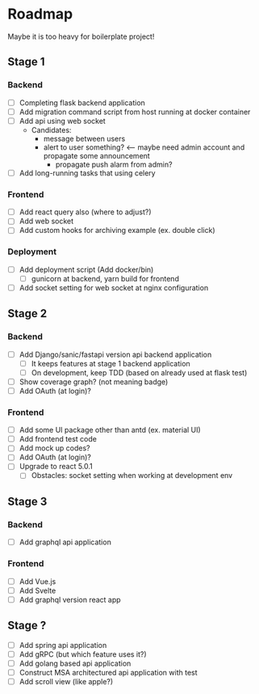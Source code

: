# Roadmap
Maybe it is too heavy for boilerplate project!

## Stage 1

### Backend
* [ ] Completing flask backend application
* [ ] Add migration command script from host running at docker container
* [ ] Add api using web socket
  * Candidates:
    * message between users
    * alert to user something? <-- maybe need admin account and propagate some announcement
      * propagate push alarm from admin?
* [ ] Add long-running tasks that using celery

### Frontend
* [ ] Add react query also (where to adjust?)
* [ ] Add web socket
* [ ] Add custom hooks for archiving example (ex. double click)

### Deployment
* [ ] Add deployment script (Add docker/bin)
  * [ ] gunicorn at backend, yarn build for frontend
* [ ] Add socket setting for web socket at nginx configuration

## Stage 2

### Backend
* [ ] Add Django/sanic/fastapi version api backend application
  * [ ] It keeps features at stage 1 backend application
  * [ ] On development, keep TDD (based on already used at flask test)
* [ ] Show coverage graph? (not meaning badge)
* [ ] Add OAuth (at login)?

### Frontend
* [ ] Add some UI package other than antd (ex. material UI)
* [ ] Add frontend test code
* [ ] Add mock up codes?
* [ ] Add OAuth (at login)?
* [ ] Upgrade to react 5.0.1
  * [ ] Obstacles: socket setting when working at development env

## Stage 3

### Backend
* [ ] Add graphql api application

### Frontend
* [ ] Add Vue.js
* [ ] Add Svelte
* [ ] Add graphql version react app

## Stage ?
* [ ] Add spring api application
* [ ] Add gRPC (but which feature uses it?)
* [ ] Add golang based api application
* [ ] Construct MSA architectured api application with test
* [ ] Add scroll view (like apple?)
